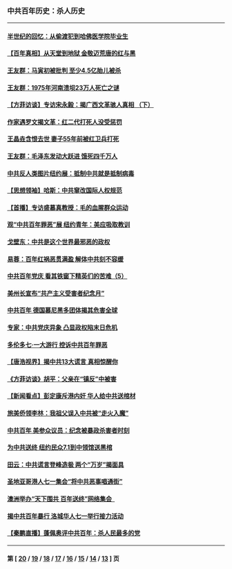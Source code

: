 ### 中共百年历史：杀人历史
---
#### [半世纪的回忆：从偷渡犯到哈佛医学院毕业生](../../pages/nf1176106/n13345328.md?11090430) 
#### [【百年真相】从天堂到地狱 金敬迈荒唐的红与黑](../../pages/nf1176106/n13336995.md?11090430) 
#### [王友群：马寅初被批判 至少4.5亿胎儿被杀](../../pages/nf1176106/n13260313.md?11090430) 
#### [王友群：1975年河南溃坝23万人死亡之谜](../../pages/nf1176106/n13231576.md?11090430) 
#### [【方菲访谈】专访宋永毅：揭广西文革骇人真相 （下）](../../pages/nf1176106/n13209074.md?11090430) 
#### [作家遇罗文揭文革：红二代打死人没受惩罚](../../pages/nf1176106/n13205254.md?11090430) 
#### [王晶垚含恨去世 妻子55年前被红卫兵打死](../../pages/nf1176106/n13203590.md?11090430) 
#### [王友群：毛泽东发动大跃进 饿死四千万人](../../pages/nf1176106/n13177158.md?11090430) 
#### [中共反人类图片纽约展：抵制中共就是抵制病毒](../../pages/nf1176106/n13115371.md?11090430) 
#### [【思想领袖】哈斯：中共窜改国际人权规范](../../pages/nf1176106/n13053647.md?11090430) 
#### [【首播】专访盛慕真教授：毛的血腥群众运动](../../pages/nf1176106/n13091782.md?11090430) 
#### [观“中共百年罪恶”展 纽约青年：美应吸取教训](../../pages/nf1176106/n13085246.md?11090430) 
#### [戈壁东：中共是这个世界最邪恶的政权](../../pages/nf1176106/n13085641.md?11090430) 
#### [易蓉：百年红祸恶贯满盈 解体中共刻不容缓](../../pages/nf1176106/n13084455.md?11090430) 
#### [中共百年党庆 看其铁窗下精英们的苦难（5）](../../pages/nf1176106/n13076766.md?11090430) 
#### [美州长宣布“共产主义受害者纪念月”](../../pages/nf1176106/n13074024.md?11090430) 
#### [中共百年 德国慕尼黑多团体揭其危害全球](../../pages/nf1176106/n13068873.md?11090430) 
#### [专家：中共党庆异象 凸显政权陷末日危机](../../pages/nf1176106/n13067084.md?11090430) 
#### [多伦多七·一大游行 控诉中共百年罪恶](../../pages/nf1176106/n13062043.md?11090430) 
#### [【唐浩视界】揭中共13大谎言 真相惊醒你](../../pages/nf1176106/n13065208.md?11090430) 
#### [《方菲访谈》胡平：父亲在“镇反”中被害](../../pages/nf1176106/n13064114.md?11090430) 
#### [【新闻看点】彭定康斥港内奸 华人给中共送棺材](../../pages/nf1176106/n13064230.md?11090430) 
#### [旅美侨领李林：我祖父误入中共被“走火入魔”](../../pages/nf1176106/n13062777.md?11090430) 
#### [中共百年 美参众议员：纪念被暴政杀害者时刻](../../pages/nf1176106/n13063735.md?11090430) 
#### [为中共送终 纽约民众7.1到中领馆送黑棺](../../pages/nf1176106/n13062573.md?11090430) 
#### [田云：中共谎言登峰造极 两个“万岁”揭面具](../../pages/nf1176106/n13062013.md?11090430) 
#### [圣地亚哥港人七一集会“将中共恶事唱通街”](../../pages/nf1176106/n13062681.md?11090430) 
#### [澳洲举办“天下围共 百年送终”网络集会  ](../../pages/nf1176106/n13054366.md?11090430) 
#### [揭中共百年暴行 洛城华人七一举行接力活动](../../pages/nf1176106/n13061979.md?11090430) 
#### [【秦鹏直播】蓬佩奥评中共百年：杀人民最多的党](../../pages/nf1176106/n13061736.md?11090430) 

---
#### 第 [ [20](./20.md?11090430) / [19](./19.md?11090430) / [18](./18.md?11090430) / [17](./17.md?11090430) / [16](./16.md?11090430) / [15](./15.md?11090430) / [14](./14.md?11090430) / [13](./13.md?11090430) ] 页
